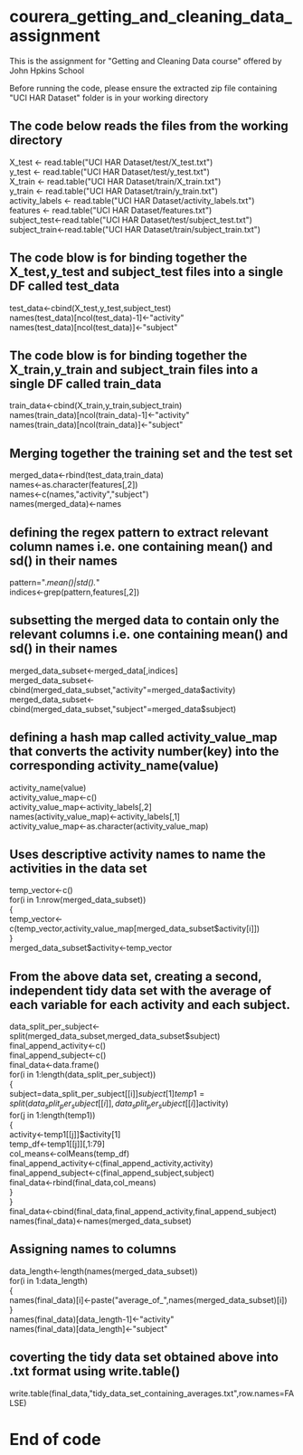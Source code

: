 # courera_getting_and_cleaning_data_assignment
This is the assignment for "Getting and Cleaning Data course" offered by John Hpkins School

Before running the code, please ensure the extracted zip file containing "UCI HAR Dataset" folder is in your working directory

## The code below reads the files from the working directory  
X_test <- read.table("UCI HAR Dataset/test/X_test.txt")  
y_test <- read.table("UCI HAR Dataset/test/y_test.txt")  
X_train <- read.table("UCI HAR Dataset/train/X_train.txt")  
y_train <- read.table("UCI HAR Dataset/train/y_train.txt")  
activity_labels <- read.table("UCI HAR Dataset/activity_labels.txt")  
features <- read.table("UCI HAR Dataset/features.txt")  
subject_test<-read.table("UCI HAR Dataset/test/subject_test.txt")  
subject_train<-read.table("UCI HAR Dataset/train/subject_train.txt")  


## The code blow is for binding together the X_test,y_test and subject_test files into a single DF called test_data

test_data<-cbind(X_test,y_test,subject_test)  
names(test_data)[ncol(test_data)-1]<-"activity"  
names(test_data)[ncol(test_data)]<-"subject"  


## The code blow is for binding together the X_train,y_train and subject_train files into a single DF called train_data  

train_data<-cbind(X_train,y_train,subject_train)  
names(train_data)[ncol(train_data)-1]<-"activity"  
names(train_data)[ncol(train_data)]<-"subject"  


## Merging together the training set and the test set  
merged_data<-rbind(test_data,train_data)  
names<-as.character(features[,2])  
names<-c(names,"activity","subject")  
names(merged_data)<-names  


## defining the regex pattern to extract relevant column names  i.e. one containing mean() and sd() in their names  
pattern=".*mean()|std().*"  
indices<-grep(pattern,features[,2])  


## subsetting the merged data to contain only the relevant columns i.e. one containing mean() and sd() in their names 

merged_data_subset<-merged_data[,indices]  
merged_data_subset<-cbind(merged_data_subset,"activity"=merged_data$activity)  
merged_data_subset<-cbind(merged_data_subset,"subject"=merged_data$subject)  



## defining a hash map called activity_value_map that converts the activity number(key) into the corresponding activity_name(value)  

activity_name(value)  
activity_value_map<-c()  
activity_value_map<-activity_labels[,2]  
names(activity_value_map)<-activity_labels[,1]  
activity_value_map<-as.character(activity_value_map)  


## Uses descriptive activity names to name the activities in the data set  

temp_vector<-c()  
for(i in 1:nrow(merged_data_subset))  
{  
        temp_vector<-c(temp_vector,activity_value_map[merged_data_subset$activity[i]])  
}  
merged_data_subset$activity<-temp_vector  



## From the above data set, creating a second, independent tidy data set with the average of each variable for each activity and each subject.  

data_split_per_subject<-split(merged_data_subset,merged_data_subset$subject)  
final_append_activity<-c()  
final_append_subject<-c()  
final_data<-data.frame()  
for(i in 1:length(data_split_per_subject))  
{  
        subject=data_split_per_subject[[i]]$subject[1]  
        temp1=split(data_split_per_subject[[i]],data_split_per_subject[[i]]$activity)  
        for(j in 1:length(temp1))  
        {  
                activity<-temp1[[j]]$activity[1]  
                temp_df<-temp1[[j]][,1:79]  
                col_means<-colMeans(temp_df)  
                final_append_activity<-c(final_append_activity,activity)  
                final_append_subject<-c(final_append_subject,subject)  
                final_data<-rbind(final_data,col_means)  
        }  
}  
final_data<-cbind(final_data,final_append_activity,final_append_subject)  
names(final_data)<-names(merged_data_subset)  

##  Assigning names to columns
data_length<-length(names(merged_data_subset))  
for(i in 1:data_length)  
{  
        names(final_data)[i]<-paste("average_of_",names(merged_data_subset)[i])  
}  
names(final_data)[data_length-1]<-"activity"  
names(final_data)[data_length]<-"subject"  

## coverting the tidy data set obtained above into .txt format using write.table()

write.table(final_data,"tidy_data_set_containing_averages.txt",row.names=FALSE)  

# End of code 
